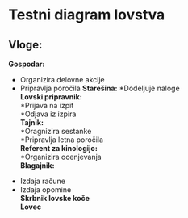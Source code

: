 # Testni diagram lovstva

## Vloge:
**Gospodar:** <br />
- Organizira delovne akcije
- Pripravlja poročila
**Starešina:**
*Dodeljuje naloge <br />
**Lovski pripravnik:** <br />
*Prijava na izpit <br />
*Odjava iz izpira <br />
**Tajnik:** <br />
*Oragnizira sestanke <br />
*Pripravlja letna poročila <br />
**Referent za kinologijo:** <br />
*Organizira ocenjevanja <br />
**Blagajnik:** <br />
* Izdaja račune <br />
* Izdaja opomine <br />
**Skrbnik lovske koče** <br />
**Lovec** <br />
